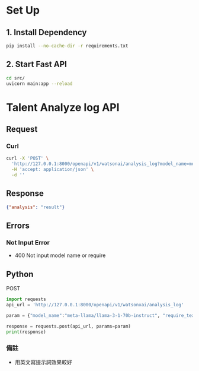 # Set Up
## 1. Install Dependency
```bash
pip install --no-cache-dir -r requirements.txt
```

## 2. Start Fast API
```bash
cd src/
uvicorn main:app --reload
```

# Talent Analyze log API

## Request
### Curl
``` bash
curl -X 'POST' \
  'http://127.0.0.1:8000/openapi/v1/watsonai/analysis_log?model_name=meta-llama%2Fllama-3-1-70b-instruct&system_prompt=1&require_text=2' \
  -H 'accept: application/json' \
  -d ''
```


## Response

```json
{"analysis": "result"}
```

## Errors
### Not Input Error
- 400 Not input model name or require

## Python
POST
```python
import requests
api_url = 'http://127.0.0.1:8000/openapi/v1/watsonxai/analysis_log'

param = {"model_name":"meta-llama/llama-3-1-70b-instruct", "require_text": require_text}

response = requests.post(api_url, params=param)
print(response)
```

### 備註
- 用英文寫提示詞效果較好